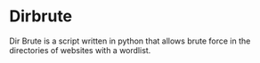 # Dirbrute
Dir Brute is a script written in python that allows brute force in the directories of websites with a wordlist.
